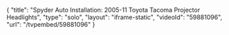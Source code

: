 {
    "title": "Spyder Auto Installation: 2005-11 Toyota Tacoma Projector Headlights",
    "type": "solo",
    "layout": "iframe-static",
    "videoId": "59881096",
    "url": "\/tvpembed\/59881096"
}